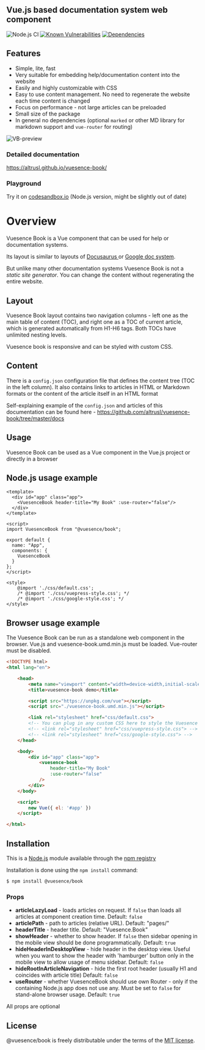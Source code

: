 ## Vue.js based documentation system web component

![Node.js CI](https://github.com/altrusl/vuesence-book/workflows/Node.js%20CI/badge.svg)
[![Known Vulnerabilities](https://snyk.io/test/github/altrusl/vuesence-book/badge.svg)](https://snyk.io/test/github/altrusl/vuesence-book)
[![Dependencies](https://david-dm.org/altrusl/vuesence-book.svg)](https://david-dm.org/altrusl/vuesence-book.svg)


## Features

- Simple, lite, fast
- Very suitable for embedding help/documentation content into the website
- Easily and highly customizable with CSS
- Easy to use content management. No need to regenerate the website each time content is changed
- Focus on performance - not large articles can be preloaded
- Small size of the package
- In general no dependencies (optional `marked` or other MD library for markdown support and `vue-router` for routing)

![VB-preview](https://altrusl.github.io/vuesence-book/images/vb-preview.jpg)

### Detailed documentation

<a href="https://altrusl.github.io/vuesence-book/" target="_blank">https://altrusl.github.io/vuesence-book/</a>

### Playground

Try it on <a href="https://codesandbox.io/s/vuesence-book-0rfh5" target="_blank">codesandbox.io</a> (Node.js version, might be slightly out of date)

# Overview

Vuesence Book is a Vue component that can be used for help or documentation systems.

Its layout is similar to layouts of [Docusaurus ](https://v2.docusaurus.io/docs/introduction) or [Google doc system](https://developers.google.com/web/ilt/pwa). 

But unlike many other documentation systems Vuesence Book is not a *static site generator*. You can change the content without regenerating the entire website.

## Layout

Vuesence Book layout contains two navigation columns - left one as the main table of content (TOC), and right one as a TOC of current article, which is generated automatically from H1-H6 tags. Both TOCs have unlimited nesting levels.

Vuesence book is responsive and can be styled with custom CSS.

## Content

There is a `config.json` configuration file that defines the content tree (TOC in the left column). It also contains links to articles in HTML or Markdown formats or the content of the article itself in an HTML format

Self-explaining example of the `config.json` and articles of this documentation can be found here - 
<a href="https://github.com/altrusl/vuesence-book/tree/master/docs" target="_blank">https://github.com/altrusl/vuesence-book/tree/master/docs</a>

## Usage

Vuesence Book can be used as a Vue component in the Vue.js project or directly in a browser



## Node.js usage example

```vue
<template>
  <div id="app" class="app">
    <VuesenceBook header-title="My Book" :use-router="false"/>
  </div>
</template>

<script>
import VuesenceBook from "@vuesence/book";

export default {
  name: "App",
  components: {
    VuesenceBook
  }
};
</script>

<style>
    @import './css/default.css';
    /* @import './css/vuepress-style.css'; */
    /* @import './css/google-style.css'; */
</style>
```

## Browser usage example

The Vuesence Book can be run as a standalone web component in the browser. Vue.js and vuesence-book.umd.min.js must be loaded. Vue-router must be disabled.

```html
<!DOCTYPE html>
<html lang="en">

	<head>
		<meta name="viewport" content="width=device-width,initial-scale=1.0,user-scalable=no">
		<title>vuesence-book demo</title>

		<script src="https://unpkg.com/vue"></script>
		<script src="./vuesence-book.umd.min.js"></script>

        <link rel="stylesheet" href="css/default.css">        
		<!-- You can plug in any custom CSS here to style the Vuesence Book-->
		<!-- <link rel="stylesheet" href="css/vuepress-style.css"> -->
		<!-- <link rel="stylesheet" href="css/google-style.css"> -->
	</head>

	<body>
		<div id="app" class="app">
			<vuesence-book
				header-title="My Book"
				:use-router="false"
			/>
		</div>
	</body>

	<script>
		new Vue({ el: '#app' })
	</script>

</html>
```

## Installation

This is a [Node.js](https://nodejs.org/) module available through the
[npm registry](https://www.npmjs.com/)

Installation is done using the `npm install` command:

```bash
$ npm install @vuesence/book
```

### Props

-   __articleLazyLoad__ - loads articles on request. If `false` than loads all articles at component creation time. Default: `false`
-   __articlePath__ - path to articles (relative URL). Default: "pages/"
-   __headerTitle__ - header title. Default: "Vuesence.Book"
-   __showHeader__ - whether to show header. If `false` then sidebar opening in the mobile view should be done programmatically. Default: `true`
-   __hideHeaderInDesktopView__ - hide header in the desktop view. Useful when you want to show the header with 'hamburger' button only in the mobile view to allow usage of menu sidebar. Default: `false`
-	__hideRootInArticleNavigation__ - hide the first root header (usually H1 and coincides with article title) Default: `false`
-	__useRouter__ - whether VuesenceBook should use own Router - only if the containing Node.js app does not use any. Must be set to `false` for stand-alone browser usage. Default: `true`

All props are optional


## License

@vuesence/book is freely distributable under the terms of the [MIT license](LICENSE).
